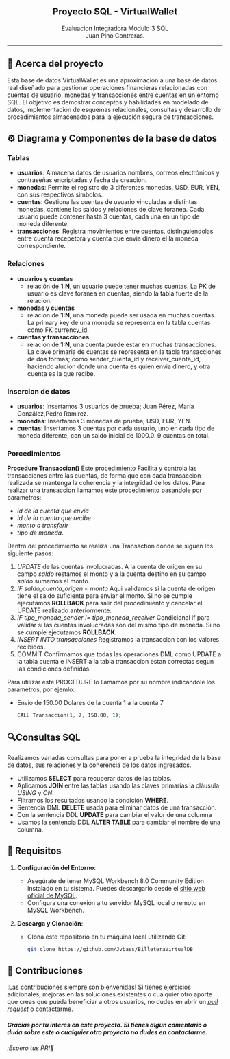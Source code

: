 <div align="center">
  <br>
    <h2><strong>Proyecto SQL - VirtualWallet</strong> </br>  </h2>
    <span>Evaluacion Integradora Modulo 3 SQL</span><br>
    <span>Juan Pino Contreras.</span>
</div>

****
## 📃 Acerca del proyecto

Esta base de datos VirtualWallet es una aproximacion a una base de datos real diseñado para gestionar operaciones financieras relacionadas con cuentas de usuario, monedas y transacciones entre cuentas en un entorno SQL. El objetivo es demostrar conceptos y habilidades en modelado de datos, implementación de esquemas relacionales, consultas y desarrollo de procedimientos almacenados para la ejecución segura de transacciones.


## ⚙️ Diagrama y Componentes de la base de datos
### **Tablas**
  - **usuarios**: Almacena datos de usuarios nombres, correos electrónicos y contraseñas encriptadas y fecha de creacion.
  - **monedas**: Permite el registro de 3 diferentes monedas, USD, EUR, YEN, con sus respectivos simbolos.
  - **cuentas**: Gestiona las cuentas de usuario vinculadas a distintas monedas, contiene los saldos y relaciones de clave foranea. Cada usuario puede contener hasta 3 cuentas, cada una en un tipo de moneda diferente.
  - **transacciones**: Registra movimientos entre cuentas, distinguiendolas entre cuenta recepetora y cuenta que envia dinero el la moneda correspondiente.

### Relaciones

- **usuarios y cuentas** 
    - relación de __1:N__,  un usuario puede tener muchas cuentas. La PK de usuario es clave foranea en cuentas, siendo la tabla fuerte de la relacion.
- **monedas y cuentas**
    - relacion de __1:N__, una moneda puede ser usada en muchas cuentas. La primary key de una moneda se representa en la tabla cuentas como FK currency_id.
- **cuentas y transacciones**
    - relacion de __1:N__, una cuenta puede estar en muchas transacciones. La clave primaria de cuentas se representa en la tabla transacciones de dos formas; como sender_cuenta_id y receiver_cuenta_id, haciendo alucion donde una cuenta es quien envia dinero, y otra cuenta es la que recibe.

### Insercion de datos
- **usuarios**:  Insertamos 3 usuarios de prueba; Juan Pérez, María González,Pedro Ramirez.
- **monedas**: Insertamos 3 monedas de prueba; USD, EUR, YEN.
- **cuentas**: Insertamos 3 cuentas por cada usuario, uno en cada tipo de moneda diferente, con un saldo inicial de 1000.0. 9 cuentas en total.

### Porcedimientos
__Procedure Transaccion()__
Este procedimiento Facilita y controla las transacciones entre las cuentas, de forma que con cada transaccion realizada se mantenga la coherencia y la integridad de los datos. Para realizar una transaccion llamamos este procedimiento pasandole por parametros:
- _id de la cuenta que envia_
- _id de la cuenta que recibe_
- _monto a transferir_
- _tipo de moneda_.

Dentro del procedimiento se realiza una Transaction donde se siguen los siguiente pasos:
    
1. _UPDATE_ de las cuentas involucradas. A la cuenta de origen en su campo _saldo_ restamos el monto y a la cuenta destino en su campo _saldo_ sumamos el monto.
2. _IF saldo_cuenta_origen < monto_ Aqui validamos si la cuenta de origen tiene el saldo suficiente para enviar el monto. Si no se cumple ejecutamos **ROLLBACK** para salir del procedimiento y cancelar el UPDATE realizado anteriormente.
3. _IF tipo_moneda_sender != tipo_moneda_receiver_ Condicional if para validar si las cuentas involucradas son del mismo tipo de moneda. Si no se cumple ejecutamos **ROLLBACK**.
4. _INSERT INTO transacciones_ Registramos la transaccion con los valores recibidos.
5. COMMIT Confirmamos que todas las operaciones DML como UPDATE a la tabla cuenta e INSERT a la tabla transaccion estan correctas segun las condiciones definidas.

Para utilizar este PROCEDURE lo llamamos por su nombre indicandole los parametros, por ejemlo:
- Envio de 150.00 Dolares de la cuenta 1 a la cuenta 7

    ```bash
    CALL Transaccion(1, 7, 150.00, 1);
    ```

## 🔍Consultas SQL
Realizamos variadas consultas para poner a prueba la integridad de la base de datos, sus relaciones y la coherencia de los datos ingresados. 
- Utilizamos **SELECT** para recuperar datos de las tablas.
- Aplicamos **JOIN** entre las tablas usando las claves primarias la cláusula _USING_ y _ON_.
- Filtramos los resultados usando la condición **WHERE**.
- Sentencia DML **DELETE** usada para eliminar datos de una transacción.
- Con la sentencia DDL **UPDATE** para cambiar el valor de una columna
- Usamos la sentencia DDL **ALTER TABLE** para cambiar el nombre de una columna.


## 🔩 Requisitos

1. **Configuración del Entorno**:
   - Asegúrate de tener MySQL Workbench 8.0 Community Edition instalado en tu sistema. Puedes descargarlo desde el [sitio web oficial de MySQL](https://www.mysql.com/).
   - Configura una conexión a tu servidor MySQL local o remoto en MySQL Workbench.

2. **Descarga y Clonación**:
   - Clona este repositorio en tu máquina local utilizando Git:
     ```bash
     git clone https://github.com/Jvbass/BilleteraVirtualDB
     ```


## 🤝 Contribuciones

¡Las contribuciones siempre son bienvenidas! Si tienes ejercicios adicionales, mejoras en las soluciones existentes o cualquier otro aporte que creas que pueda beneficiar a otros usuarios, no dudes en abrir un [_pull request_](https://github.com/Jvbass/BilleteraVirtualDB/pulls) o contactarme.

#### _Gracias por tu interés en este proyecto. Si tienes algun comentario o duda sobre este o cualquier otro proyecto no dudes en contactarme._
###### ¡Espero tus _PR_!👋